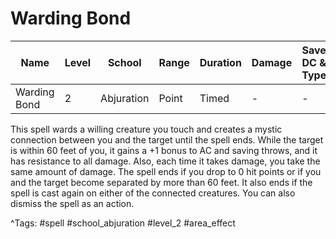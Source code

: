 # Warding Bond

| Name | Level | School | Range | Duration | Damage | Save DC & Type |
|------|-------|--------|-------|----------|--------|----------------|
| Warding Bond | 2 | Abjuration | Point | Timed | - | - |

This spell wards a willing creature you touch and creates a mystic connection between you and the target until the spell ends. While the target is within 60 feet of you, it gains a +1 bonus to AC and saving throws, and it has resistance to all damage. Also, each time it takes damage, you take the same amount of damage. The spell ends if you drop to 0 hit points or if you and the target become separated by more than 60 feet. It also ends if the spell is cast again on either of the connected creatures. You can also dismiss the spell as an action.

^Tags: #spell #school_abjuration #level_2 #area_effect